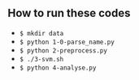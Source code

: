 ## How to run these codes
* `$ mkdir data`
* `$ python 1-0-parse_name.py`
* `$ python 2-preprocess.py`
* `$ ./3-svm.sh`
* `$ python 4-analyse.py`
